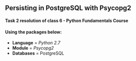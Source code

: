 ## Persisting in PostgreSQL with Psycopg2

#### Task 2 resolution of class 6 - Python Fundamentals Course

#### Using the packages below:

* **Language** = _Python 2.7_
* **Module** = _Psycopg2_
* **Databases** = PostgreSQL
